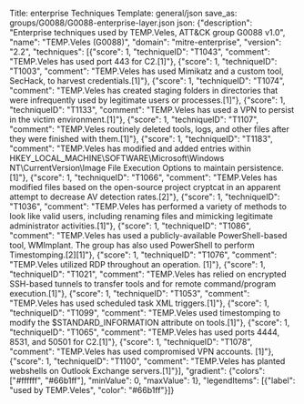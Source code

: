 Title: enterprise Techniques
Template: general/json
save_as: groups/G0088/G0088-enterprise-layer.json
json: {"description": "Enterprise techniques used by TEMP.Veles, ATT&CK group G0088 v1.0", "name": "TEMP.Veles (G0088)", "domain": "mitre-enterprise", "version": "2.2", "techniques": [{"score": 1, "techniqueID": "T1043", "comment": "TEMP.Veles has used port 443 for C2.[1]"}, {"score": 1, "techniqueID": "T1003", "comment": "TEMP.Veles has used Mimikatz and a custom tool, SecHack, to harvest credentials.[1]"}, {"score": 1, "techniqueID": "T1074", "comment": "TEMP.Veles has created staging folders in directories that were infrequently used by legitimate users or processes.[1]"}, {"score": 1, "techniqueID": "T1133", "comment": "TEMP.Veles has used a VPN to persist in the victim environment.[1]"}, {"score": 1, "techniqueID": "T1107", "comment": "TEMP.Veles routinely deleted tools, logs, and other files after they were finished with them.[1]"}, {"score": 1, "techniqueID": "T1183", "comment": "TEMP.Veles has modified and added entries within HKEY_LOCAL_MACHINE\\SOFTWARE\\Microsoft\\Windows NT\\CurrentVersion\\Image File Execution Options to maintain persistence.  [1]"}, {"score": 1, "techniqueID": "T1066", "comment": "TEMP.Veles has modified files based on the open-source project cryptcat in an apparent attempt to decrease AV detection rates.[2]"}, {"score": 1, "techniqueID": "T1036", "comment": "TEMP.Veles has performed a variety of methods to look like valid users, including renaming files and mimicking legitimate administrator activities.[1]"}, {"score": 1, "techniqueID": "T1086", "comment": "TEMP.Veles has used a publicly-available PowerShell-based tool, WMImplant. The group has also used PowerShell to perform Timestomping.[2][1]"}, {"score": 1, "techniqueID": "T1076", "comment": "TEMP.Veles utilized RDP throughout an operation.   [1]"}, {"score": 1, "techniqueID": "T1021", "comment": "TEMP.Veles has relied on encrypted SSH-based tunnels to transfer tools and for remote command/program execution.[1]"}, {"score": 1, "techniqueID": "T1053", "comment": "TEMP.Veles has used scheduled task XML triggers.[1]"}, {"score": 1, "techniqueID": "T1099", "comment": "TEMP.Veles used timestomping to modify the $STANDARD_INFORMATION attribute on tools.[1]"}, {"score": 1, "techniqueID": "T1065", "comment": "TEMP.Veles has used ports 4444, 8531, and 50501 for C2.[1]"}, {"score": 1, "techniqueID": "T1078", "comment": "TEMP.Veles has used compromised VPN accounts.  [1]"}, {"score": 1, "techniqueID": "T1100", "comment": "TEMP.Veles has planted webshells on Outlook Exchange servers.[1]"}], "gradient": {"colors": ["#ffffff", "#66b1ff"], "minValue": 0, "maxValue": 1}, "legendItems": [{"label": "used by TEMP.Veles", "color": "#66b1ff"}]}